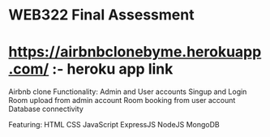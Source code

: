 # WEB322 Final Assessment
# https://airbnbclonebyme.herokuapp.com/ :- heroku app link

Airbnb clone
Functionality:
Admin and User accounts
Singup and Login 
Room upload from admin account
Room booking from user account
Database connectivity


Featuring:
HTML
CSS
JavaScript
ExpressJS
NodeJS
MongoDB
# 


